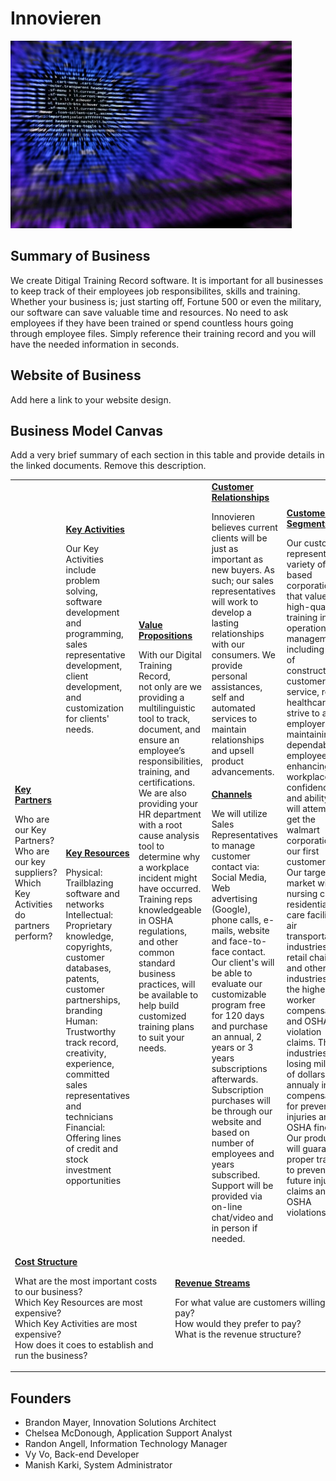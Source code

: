 # Innovieren
<img src="IMG_2149.jpg" alt="Team Image" height="300">

## Summary of Business
We create Ditigal Training Record software. It is important for all businesses to keep track of their employees job responsibilites, skills and training. Whether your business is; just starting off, Fortune 500 or even the military, our software can save valuable time and resources. No need to ask employees if they have been trained or spend countless hours going through employee files. Simply reference their training record and you will have the needed information in seconds.    

## Website of Business
Add here a link to your website design.

## Business Model Canvas
Add a very brief summary of each section in this table and provide details in the linked documents. Remove this description.

<table>
  <tr>
    <td rowspan="2">
      <b><a href="Key_Partners.md">Key Partners</a></b>
      <p>Who are our Key Partners?<br>
      Who are our key suppliers?<br>
      Which Key Activities do partners perform?</p>
    </td>
    <td>
      <b><a href="Key_Activities.md">Key Activities</a></b>
      <p>Our Key Activities include problem solving, software development and programming, sales representative development, client development, and customization for clients' needs.</p>
    </td>
    <td rowspan="2" colspan="2">
      <b><a href="Value_Propositions.md">Value Propositions</a></b>
      <p>With our Digital Training Record,<br>not only are we providing a multilinguistic tool to track, document, and ensure an employee’s responsibilities, training, and certifications.<br>We are also providing your HR department with a root cause analysis tool to determine why a workplace incident might have occurred.<br>Training reps knowledgeable in OSHA regulations, and other common standard business practices, will be available to help build customized training plans to suit your needs. </p>
      <br><br><br><br><br>
    </td>
    <td>
      <b><a href="Customer_Relationships.md">Customer Relationships</a></b>
      <p>Innovieren believes current clients will be just as important as new buyers. As such; our sales representatives will work to develop a lasting relationships with our consumers. We provide personal assistances, self and automated services to maintain relationships and upsell product advancements.</p>
    </td>
    <td rowspan="2">
      <b><a href="Customer_Segments.md">Customer Segments</a></b>
      <p>Our customers represent a variety of U.S. based corporations that value high-quality training in operational management, including areas of construction, customer service, retail, healthcare. We strive to assist employers in maintaining dependable employees by enhancing workplace confidence and ability. We will attempt to get the walmart corporation as our first customers. Our target market will be nursing care, residential care facilities, air transportation industries, big retail chains, and other industries with the highest worker compensations and OSHA violation claims. These industries are losing millions of dollars annualy in compensation for preventable injuries and OSHA fines. Our product will guarantee proper training to prevent future injury claims and OSHA violations.</p>
    </td>
  </tr>
  <tr>
    <td>
      <b><a href="Key_Resources.md">Key Resources</a></b>
     <p>Physical: Trailblazing software and networks
Intellectual: Proprietary knowledge, copyrights, customer databases, patents, customer partnerships, branding
Human: Trustworthy track record, creativity, experience, committed sales representatives and technicians
       Financial: Offering lines of credit and stock investment opportunities</p>
    </td>
    <td>
      <b><a href="Channels.md">Channels</a></b>
      <p>We will utilize Sales Representatives to manage customer contact via: Social Media, Web advertising (Google), phone calls, e-mails, website and face-to-face contact. Our client's will be able to evaluate our customizable program free for 120 days and purchase an annual, 2 years or 3 years subscriptions afterwards. Subscription purchases will be through our website and based on number of employees and years subscribed. Support will be provided via on-line chat/video and in person if needed.</p>
    </td>
  </tr>
  <tr>
    <td colspan="3">
      <b><a href="Financial_Plan.md">Cost Structure</a></b>
      <p>What are the most important costs to our business?<br>
      Which Key Resources are most expensive?<br>
      Which Key Activities are most expensive?<br>
      How does it coes to establish and run the business?</p>
    </td>
    <td colspan="3">
      <b><a href="Financial_Plan.md">Revenue Streams</a></b>
      <p>For what value are customers willing to pay? <br>
      How would they prefer to pay? <br>
      What is the revenue structure?</p>
    </td>
  </tr>
</table>

## Founders
<!-- Team members -->
* Brandon Mayer, Innovation Solutions Architect
* Chelsea McDonough, Application Support Analyst
* Randon Angell, Information Technology Manager
* Vy Vo, Back-end Developer
* Manish Karki, System Administrator
